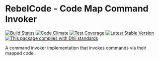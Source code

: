 # RebelCode - Code Map Command Invoker

[![Build Status](https://travis-ci.org/dhii/command-invoker-code-map.svg?branch=master)](https://travis-ci.org/dhii/command-invoker-code-map)
[![Code Climate](https://codeclimate.com/github/Dhii/command-invoker-code-map/badges/gpa.svg)](https://codeclimate.com/github/Dhii/command-invoker-code-map)
[![Test Coverage](https://codeclimate.com/github/Dhii/command-invoker-code-map/badges/coverage.svg)](https://codeclimate.com/github/Dhii/command-invoker-code-map/coverage)
[![Latest Stable Version](https://poser.pugx.org/dhii/command-invoker-code-map/version)](https://packagist.org/packages/dhii/command-invoker-code-map)
[![This package complies with Dhii standards](https://img.shields.io/badge/Dhii-Compliant-green.svg?style=flat-square)][Dhii]

A command invoker implementation that invokes commands via their mapped code.

[Dhii]: https://github.com/Dhii/dhii
